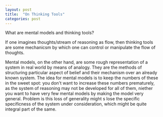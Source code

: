 ```yaml
---
layout: post
title:  "On Thinking Tools"
categories: post
---
```

What are mental models and thinking tools?
<!--more-->

If one imagines thoughts/stream of reasoning as flow, then thinking tools are some mechanicsm by which one can control or manipulate the flow of thoughts. 

Mental models, on the other hand, are some rough representation of a system in real world by means of analogy. They are the methods of structuring particular aspect of belief and their mechanism over an already known system. The idea for mental models is to keep the numbers of these in the sweet spot: you don't want to increase these numbers prematurely, as the system of reasoning may not be developed for all of them, niether you want to have very few mental models by making the model very general. Problem is this loss of generality might s lose the specific specificness of the system under consideration, which might be quite integral part of the same.

